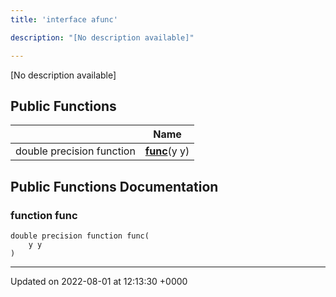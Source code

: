 ```yaml
---
title: 'interface afunc'

description: "[No description available]"

---
```









[No description available]

## Public Functions

|                | Name           |
| -------------- | -------------- |
| double precision function | **[func](/documentation/code/classes/interfaceafunc/#function-func)**(y y) |

## Public Functions Documentation

### function func

```
double precision function func(
    y y
)
```


-------------------------------

Updated on 2022-08-01 at 12:13:30 +0000